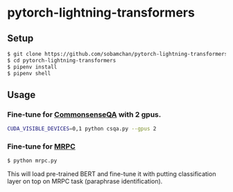 # pytorch-lightning-transformers

## Setup
```bash
$ git clone https://github.com/sobamchan/pytorch-lightning-transformers.git
$ cd pytorch-lightning-transformers
$ pipenv install
$ pipenv shell
```

## Usage

### Fine-tune for [CommonsenseQA](https://www.tau-nlp.org/commonsenseqa) with 2 gpus.
```bash
CUDA_VISIBLE_DEVICES=0,1 python csqa.py --gpus 2
```

### Fine-tune for [MRPC](https://www.microsoft.com/en-us/download/details.aspx?id=52398)
```bash
$ python mrpc.py
```
This will load pre-trained BERT and fine-tune it with putting classification layer on top on MRPC task (paraphrase identification).
